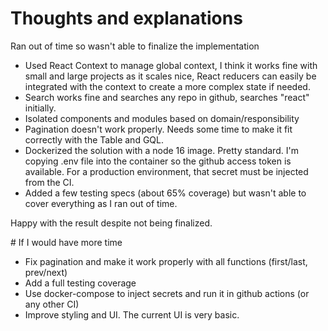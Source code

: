 # Thoughts and explanations

Ran out of time so wasn't able to finalize the implementation

- Used React Context to manage global context, I think it works fine with small and large projects as it scales nice, React reducers can easily be integrated with the context to create a more complex state if needed.
- Search works fine and searches any repo in github, searches "react" initially.
- Isolated components and modules based on domain/responsibility
- Pagination doesn't work properly. Needs some time to make it fit correctly with the Table and GQL.
- Dockerized the solution with a node 16 image. Pretty standard. I'm copying .env file into the container so the github access token is available. For a production environment, that secret must be injected from the CI.
- Added a few testing specs (about 65% coverage) but wasn't able to cover everything as I ran out of time.

Happy with the result despite not being finalized.

# If I would have more time

- Fix pagination and make it work properly with all functions (first/last, prev/next)
- Add a full testing coverage
- Use docker-compose to inject secrets and run it in github actions (or any other CI)
- Improve styling and UI. The current UI is very basic.
